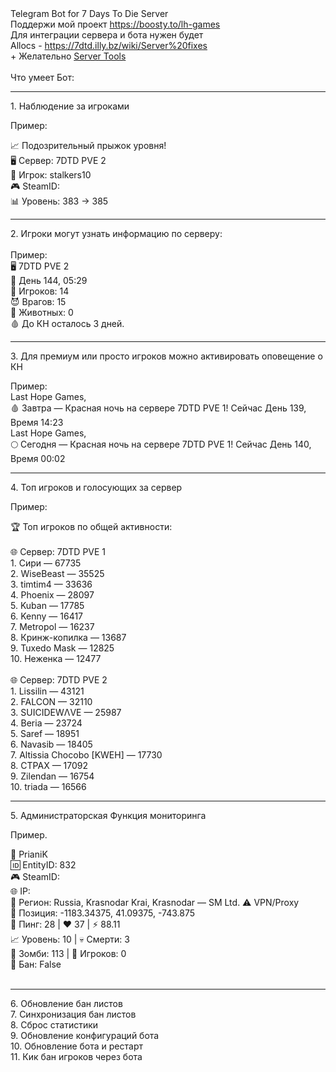 <div>Telegram Bot for 7 Days To Die Server</div>
<div>Поддержи мой проект <a href="https://boosty.to/lh-games">https://boosty.to/lh-games</a></div>
<div>Для интеграции сервера и бота нужен будет&nbsp;</div>
<div>Allocs -&nbsp;<a href="https://7dtd.illy.bz/wiki/Server%20fixes">https://7dtd.illy.bz/wiki/Server%20fixes</a></div>
<div>+ Желательно&nbsp;<a href="https://bitbucket.org/obsessive-coder/sevendaystodie-servertools" target="_top">Server Tools</a></div>
<div>&nbsp;</div>
<div>Что умеет Бот:</div>
<div>
	<hr>
	<p>1. Наблюдение за игроками</p>
	<p>Пример:</p>
	<div>📈 Подозрительный прыжок уровня!</div>
	<div>🖥️ Сервер: 7DTD PVE 2</div>
	<div>👤 Игрок: stalkers10</div>
	<div>🎮 SteamID:&nbsp;</div>
	<div>📊 Уровень: 383 &rarr; 385</div>
	<div>
		<hr>2. Игроки могут узнать информацию по серверу:<br>
		&nbsp;</div>
	<div>Пример:<br>
		<div>🖥️ 7DTD PVE 2</div>
		<div>📅 День 144, 05:29</div>
		<div>👥 Игроков: 14</div>
		<div>😈 Врагов: 15</div>
		<div>🐾 Животных: 0</div>
		<div>🩸 До КН осталось 3 дней.</div>
		<div>
			<hr>
			<p>3. Для премиум или просто игроков можно активировать оповещение о КН</p>
			<div>Пример:</div>
			<div>Last Hope Games,&nbsp;</div>
			<div>🩸 Завтра &mdash; Красная ночь на сервере 7DTD PVE 1! Сейчас День 139, Время 14:23</div>
			<div>Last Hope Games,</div>
			<div>🌕 Сегодня &mdash; Красная ночь на сервере 7DTD PVE 1! Сейчас День 140, Время 00:02</div>
			<div>
				<hr>
				<p>4. Топ игроков и голосующих за сервер</p>
				<p>Пример:</p>
				<div>🏆 Топ игроков по общей активности:</div>
				<div>&nbsp;</div>
				<div>🌐 Сервер: 7DTD PVE 1</div>
				<div>1. Сири &mdash; 67735</div>
				<div>2. WiseBeast &mdash; 35525</div>
				<div>3. timtim4 &mdash; 33636</div>
				<div>4. Phoenix &mdash; 28097</div>
				<div>5. Kuban &mdash; 17785</div>
				<div>6. Kenny &mdash; 16417</div>
				<div>7. Metropol &mdash; 16237</div>
				<div>8. Кринж-копилка &mdash; 13687</div>
				<div>9. Tuxedo Mask &mdash; 12825</div>
				<div>10. Неженка &mdash; 12477</div>
				<div>&nbsp;</div>
				<div>🌐 Сервер: 7DTD PVE 2</div>
				<div>1. Lissilin &mdash; 43121</div>
				<div>2. FALCON &mdash; 32110</div>
				<div>3. SUICIDEW&Lambda;VЕ &mdash; 25987</div>
				<div>4. Beria &mdash; 23724</div>
				<div>5. Saref &mdash; 18951</div>
				<div>6. Navasib &mdash; 18405</div>
				<div>7. Altissia Chocobo [KWEH] &mdash; 17730</div>
				<div>8. CTPAX &mdash; 17092</div>
				<div>9. Zilendan &mdash; 16754</div>
				<div>10. triada &mdash; 16566</div>
			</div>
		</div>
	</div>
</div>
<hr>
<p>5. Администраторская Функция мониторинга</p>
<p>Пример.</p>
<div>👤 PrianiK</div>
<div>🆔 EntityID: 832</div>
<div>🎮 SteamID:&nbsp;</div>
<div>🌐 IP:&nbsp;</div>
<div>📌 Регион: Russia, Krasnodar Krai, Krasnodar &mdash; SM Ltd. ⚠️ VPN/Proxy</div>
<div>📍 Позиция: -1183.34375, 41.09375, -743.875</div>
<div>📶 Пинг: 28 | ❤️ 37 | ⚡️ 88.11</div>
<div>📈 Уровень: 10 | 💀 Смерти: 3</div>
<div>🧟 Зомби: 113 | 👥 Игроков: 0</div>
<div>🚫 Бан: False</div>
<div>&nbsp;</div>
<div>
	<hr>
	<div>6. Обновление бан листов</div>
	<div>7. Синхронизация бан листов</div>
	<div>8. Сброс статистики</div>
	<div>9. Обновление конфигураций бота</div>
	<div>10. Обновление бота и рестарт</div>
	<div>11. Кик бан игроков через бота</div>
	<div>&nbsp;</div>
	<div>&nbsp;</div>
	<div>&nbsp;</div>
	<div>&nbsp;</div>
</div>
<p>&nbsp;</p>
